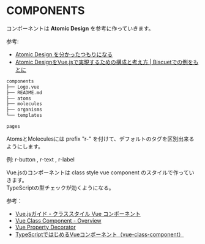 # COMPONENTS

コンポーネントは **Atomic Design** を参考に作っていきます。

参考:
* [Atomic Design を分かったつもりになる](https://design.dena.com/design/atomic-design-%E3%82%92%E5%88%86%E3%81%8B%E3%81%A3%E3%81%9F%E3%81%A4%E3%82%82%E3%82%8A%E3%81%AB%E3%81%AA%E3%82%8B/)
* [Atomic DesignをVue.jsで実現するための構成と考え方 | Biscuetでの例をもとに](https://tech.smartcamp.co.jp/entry/2019/08/29/115331)

```bash
components
├── Logo.vue
├── README.md
├── atoms
├── molecules
├── organisms
└── templates

pages
```

AtomsとMoleculesには prefix "r-" を付けて、デフォルトのタグを区別出来るようにします。

例: r-button , r-text , r-label


Vue.jsのコンポーネントは class style vue component のスタイルで作っていきます。  
TypeScriptの型チェックが効くようになる。

参考：
* [Vue.jsガイド - クラススタイル Vue コンポーネント](https://jp.vuejs.org/v2/guide/typescript.html)
* [Vue Class Component - Overview](https://class-component.vuejs.org/)
* [Vue Property Decorator](https://github.com/kaorun343/vue-property-decorator)
* [TypeScriptではじめるVueコンポーネント（vue-class-component）](https://qiita.com/hatakoya/items/8d9968d07748d20825f8)

